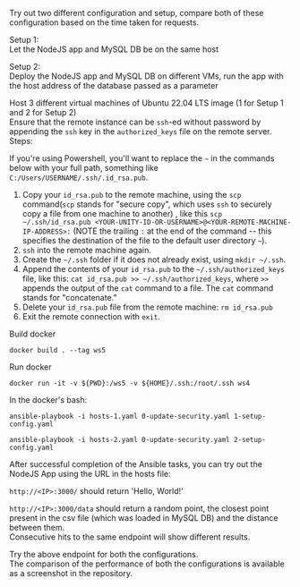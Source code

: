 Try out two different configuration and setup, compare both of these configuration based on the time taken for requests.

Setup 1: \
Let the NodeJS app and MySQL DB be on the same host

Setup 2: \
Deploy the NodeJS app and MySQL DB on different VMs, run the app with the host address of the database passed as a parameter

Host 3 different virtual machines of Ubuntu 22.04 LTS image (1 for Setup 1 and 2 for Setup 2) \
Ensure that the remote instance can be `ssh`-ed without password by appending the `ssh` key in the `authorized_keys` file on the remote server. \
Steps: 

If you're using Powershell, you'll want to replace the `~` in the commands below with your full path, something like `C:/Users/USERNAME/.ssh/.id_rsa.pub`.

1. Copy your `id_rsa.pub` to the remote machine, using the `scp` command(`scp` stands for "secure copy", which uses `ssh` to securely copy a file from one machine to another) , like this `scp ~/.ssh/id_rsa.pub <YOUR-UNITY-ID-OR-USERNAME>@<YOUR-REMOTE-MACHINE-IP-ADDRESS>:` (NOTE the trailing `:` at the end of the command -- this specifies the destination of the file to the default user directory `~`).  
2. `ssh` into the remote machine again.
3. Create the `~/.ssh` folder if it does not already exist, using `mkdir ~/.ssh`.
4. Append the contents of your `id_rsa.pub` to the `~/.ssh/authorized_keys` file, like this:  `cat id_rsa.pub >> ~/.ssh/authorized_keys`, where `>>` appends the output of the `cat` command to a file.  The `cat` command stands for "concatenate."
5. Delete your `id_rsa.pub` file from the remote machine: `rm id_rsa.pub` 
6. Exit the remote connection with `exit`.


Build docker
```
docker build . --tag ws5
```

Run docker
```
docker run -it -v ${PWD}:/ws5 -v ${HOME}/.ssh:/root/.ssh ws4
```

In the docker's bash: 
```
ansible-playbook -i hosts-1.yaml 0-update-security.yaml 1-setup-config.yaml
```

```
ansible-playbook -i hosts-2.yaml 0-update-security.yaml 2-setup-config.yaml
```


After successful completion of the Ansible tasks, you can try out the NodeJS App using the URL in the hosts file:

`http://<IP>:3000/` should return 'Hello, World!' 

`http://<IP>:3000/data` should return a random point, the closest point present in the csv file (which was loaded in MySQL DB) and the distance between them. \
Consecutive hits to the same endpoint will show different results.

Try the above endpoint for both the configurations. \
The comparison of the performance of both the configurations is available as a screenshot in the repository.
